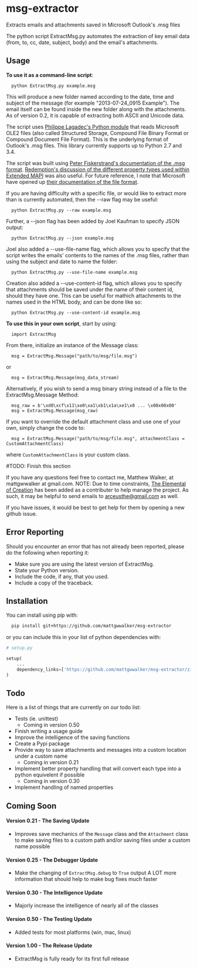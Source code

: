 msg-extractor
=============

Extracts emails and attachments saved in Microsoft Outlook's .msg files

The python script ExtractMsg.py automates the extraction of key email data (from, to, cc, date, subject, body) and the email's attachments.

Usage
------------

**To use it as a command-line script**:
```
  python ExtractMsg.py example.msg
```

This will produce a new folder named according to the date, time and subject of the message (for example "2013-07-24_0915 Example").  The email itself can be found inside the new folder along with the attachments.  As of version 0.2, it is capable of extracting both ASCII and Unicode data.

The script uses <a href="http://www.decalage.info/python/olefileio">Philippe Lagadec's Python module</a> that reads Microsoft OLE2 files (also called Structured Storage, Compound File Binary Format or Compound Document File Format).  This is the underlying format of Outlook's .msg files.  This library currently supports up to Python 2.7 and 3.4. 

The script was built using <a href="http://www.fileformat.info/format/outlookmsg/index.htm">Peter Fiskerstrand's documentation of the .msg format</a>.  <a href="http://www.dimastr.com/redemption/utils.htm">Redemption's discussion of the different property types used within Extended MAPI</a> was also useful.  For future reference, I note that Microsoft have opened up <a href="http://msdn.microsoft.com/en-us/library/cc463912%28v=exchg.80%29.aspx">their documentation of the file format</a>.

If you are having difficulty with a specific file, or would like to extract more than is currently automated, then the --raw flag may be useful:
```
  python ExtractMsg.py --raw example.msg
```

Further, a --json flag has been added by Joel Kaufman to specify JSON output:
```
  python ExtractMsg.py --json example.msg
```

Joel also added a --use-file-name flag, which allows you to specify that the script writes the emails' contents to the names of the .msg files, rather than using the subject and date to name the folder:
```
  python ExtractMsg.py --use-file-name example.msg
```

Creation also added a --use-content-id flag, which allows you to specify that attachments should be saved under the name of their content id, should they have one.  This can be useful for mathich attachments to the names used in the HTML body, and can be done like so:
```
  python ExtractMsg.py --use-content-id example.msg
```

**To use this in your own script**, start by using:
```
  import ExtractMsg
```

From there, initialize an instance of the Message class:
```
  msg = ExtractMsg.Message("path/to/msg/file.msg")
```
or
```
  msg = ExtractMsg.Message(msg_data_stream)
```

Alternatively, if you wish to send a msg binary string instead of a file to the ExtractMsg.Message Method:
```
  msg_raw = b'\xd0\xcf\x11\xe0\xa1\xb1\x1a\xe1\x0 ... \x00x00x00'
  msg = ExtractMsg.Message(msg_raw)
```

If you want to override the default attachment class and use one of your own, simply change the code to:
```
  msg = ExtractMsg.Message("path/to/msg/file.msg", attachmentClass = CustomAttachmentClass)
```
where `CustomAttachmentClass` is your custom class.

#TODO: Finish this section


If you have any questions feel free to contact me, Matthew Walker, at mattgwwalker at gmail.com.
NOTE: Due to time constraints, <a href="https://github.com/TheElementalOfCreation">The Elemental of Creation</a> has been added as a contributer to help manage the project.  As such, it may be helpful to send emails to arceusthe@gmail.com as well.

If you have issues, it would be best to get help for them by opening a new github issue.

Error Reporting
------------
Should you encounter an error that has not already been reported, please do the following when reporting it:
* Make sure you are using the latest version of ExtractMsg.
* State your Python version.
* Include the code, if any, that you used.
* Include a copy of the traceback.

Installation
------------

You can install using pip with:
```sh
  pip install git+https://github.com/mattgwwalker/msg-extractor
```

or you can include this in your list of python dependencies with:
```python
# setup.py

setup(
    ...
    dependency_links=['https://github.com/mattgwwalker/msg-extractor/zipball/master'],
)
```

Todo
------------
Here is a list of things that are currently on our todo list:
* Tests (ie. unittest)
  * Coming in version 0.50
* Finish writing a usage guide
* Improve the intelligence of the saving functions
* Create a Pypi package
* Provide way to save attachments and messages into a custom location under a custom name
  * Coming in version 0.21
* Implement better property handling that will convert each type into a python equivelent if possible
  * Coming in version 0.30
* Implement handling of named properties


Coming Soon
------------
#### Version 0.21 - The Saving Update ####
* Improves save mechanics of the `Message` class and the `Attachment` class to make saving files to a custom path and/or saving files under a custom name possible

#### Version 0.25 - The Debugger Update ####
* Make the changing of `ExtractMsg.debug` to `True` output A LOT more information that should help to make bug fixes much faster

#### Version 0.30 - The Intelligence Update ####
* Majorly increase the intelligence of nearly all of the classes

#### Version 0.50 - The Testing Update ####
* Added tests for most platforms (win, mac, linux)

#### Version 1.00 - The Release Update ####
* ExtractMsg is fully ready for its first full release

